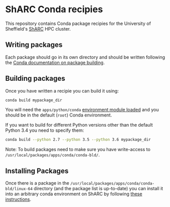# ShARC Conda recipies

This repository contains Conda package recipies for
the University of Sheffield's [ShARC](http://docs.hpc.shef.ac.uk) HPC cluster.

## Writing packages

Each package should go in its own directory and
should be written following the [Conda documentation on package building](https://conda.pydata.org/docs/building/build.html).

## Building packages

Once you have written a recipie you can build it using:

```sh
conda build mypackage_dir
```

You will need the `apps/python/conda` [environment module loaded](http://docs.hpc.shef.ac.uk/en/latest/hpc/modules.html) and 
you should be in the default (`root`) Conda environment.

If you want to build for different Python versions other than the default
Python 3.4 you need to specify them:

```sh
conda build --python 2.7 --python 3.5 --python 3.6 mypackage_dir
```

Note: To build packages need to make sure you have write-access to `/usr/local/packages/apps/conda/conda-bld/`.

## Installing Packages

Once there is a package in the `/usr/local/packages/apps/conda/conda-bld/linux-64` directory 
(and the package list is up-to-date) 
you can install it into an arbitrary conda environment on ShARC by 
following [these instructions](http://docs.hpc.shef.ac.uk/en/latest/sharc/software/apps/python.html#using-python-with-mpi).
